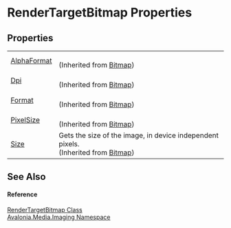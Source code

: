 # RenderTargetBitmap Properties




## Properties
<table>
<tr>
<td><a href="P_Avalonia_Media_Imaging_Bitmap_AlphaFormat">AlphaFormat</a></td>
<td><br />(Inherited from <a href="T_Avalonia_Media_Imaging_Bitmap">Bitmap</a>)</td>
</tr>
<tr>
<td><a href="P_Avalonia_Media_Imaging_Bitmap_Dpi">Dpi</a></td>
<td><br />(Inherited from <a href="T_Avalonia_Media_Imaging_Bitmap">Bitmap</a>)</td>
</tr>
<tr>
<td><a href="P_Avalonia_Media_Imaging_Bitmap_Format">Format</a></td>
<td><br />(Inherited from <a href="T_Avalonia_Media_Imaging_Bitmap">Bitmap</a>)</td>
</tr>
<tr>
<td><a href="P_Avalonia_Media_Imaging_Bitmap_PixelSize">PixelSize</a></td>
<td><br />(Inherited from <a href="T_Avalonia_Media_Imaging_Bitmap">Bitmap</a>)</td>
</tr>
<tr>
<td><a href="P_Avalonia_Media_Imaging_Bitmap_Size">Size</a></td>
<td>Gets the size of the image, in device independent pixels.<br />(Inherited from <a href="T_Avalonia_Media_Imaging_Bitmap">Bitmap</a>)</td>
</tr>
</table>

## See Also


#### Reference
<a href="T_Avalonia_Media_Imaging_RenderTargetBitmap">RenderTargetBitmap Class</a>  
<a href="N_Avalonia_Media_Imaging">Avalonia.Media.Imaging Namespace</a>  

